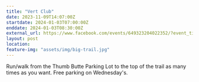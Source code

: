 ```yaml
---
title: "Vert Club"
date: 2023-11-09T14:07:00Z
startdate: 2024-01-03T07:00:00Z
enddate: 2024-01-03T08:30:00Z
external_url: https://www.facebook.com/events/649323204022352/?event_time_id=649324597355546
layout: post
location: 
feature-img: "assets/img/big-trail.jpg"
---
```


Run/walk from the Thumb Butte Parking Lot to the top of the trail as many times as you want.  Free parking on Wednesday's.<br>
  <br>
  
